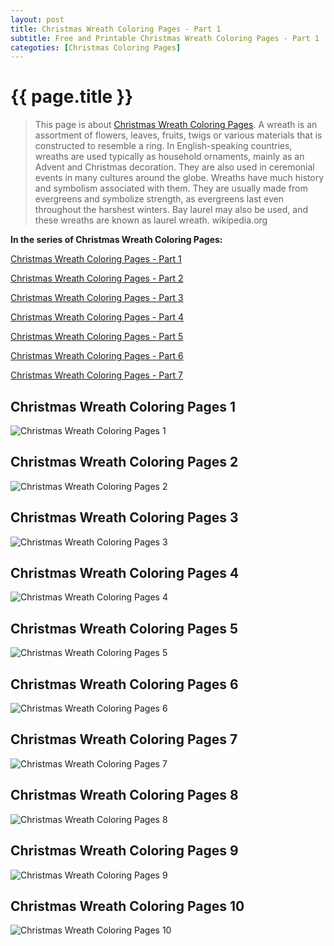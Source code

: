 ```yaml
---
layout: post
title: Christmas Wreath Coloring Pages - Part 1
subtitle: Free and Printable Christmas Wreath Coloring Pages - Part 1
categoties: [Christmas Coloring Pages]
---
```

{{ page.title }}
================
> This page is about [Christmas Wreath Coloring Pages](https://hoanghabelle.github.io/). A wreath is an assortment of flowers, leaves, fruits, twigs or various materials that is constructed to resemble a ring. In English-speaking countries, wreaths are used typically as household ornaments, mainly as an Advent and Christmas decoration. They are also used in ceremonial events in many cultures around the globe. Wreaths have much history and symbolism associated with them. They are usually made from evergreens and symbolize strength, as evergreens last even throughout the harshest winters. Bay laurel may also be used, and these wreaths are known as laurel wreath. wikipedia.org

**In the series of Christmas Wreath Coloring Pages:**

[Christmas Wreath Coloring Pages - Part 1](https://hoanghabelle.github.io/2017/11/04/Christmas-Wreath-Coloring-Pages-part-1.html)

[Christmas Wreath Coloring Pages - Part 2](https://hoanghabelle.github.io/2017/11/04/Christmas-Wreath-Coloring-Pages-part-2.html)

[Christmas Wreath Coloring Pages - Part 3](https://hoanghabelle.github.io/2017/11/04/Christmas-Wreath-Coloring-Pages-part-3.html)

[Christmas Wreath Coloring Pages - Part 4](https://hoanghabelle.github.io/2017/11/04/Christmas-Wreath-Coloring-Pages-part-4.html)

[Christmas Wreath Coloring Pages - Part 5](https://hoanghabelle.github.io/2017/11/04/Christmas-Wreath-Coloring-Pages-part-5.html)

[Christmas Wreath Coloring Pages - Part 6](https://hoanghabelle.github.io/2017/11/04/Christmas-Wreath-Coloring-Pages-part-6.html)

[Christmas Wreath Coloring Pages - Part 7](https://hoanghabelle.github.io/2017/11/04/Christmas-Wreath-Coloring-Pages-part-7.html)


## Christmas Wreath Coloring Pages 1
![Christmas Wreath Coloring Pages 1](https://hoanghabelle.github.io/img/Christmas-Wreath-Coloring-Pages%20(1).jpg "Christmas Wreath Coloring Pages 1")

## Christmas Wreath Coloring Pages 2
![Christmas Wreath Coloring Pages 2](https://hoanghabelle.github.io/img/Christmas-Wreath-Coloring-Pages%20(2).jpg "Christmas Wreath Coloring Pages 2")

## Christmas Wreath Coloring Pages 3
![Christmas Wreath Coloring Pages 3](https://hoanghabelle.github.io/img/Christmas-Wreath-Coloring-Pages%20(3).jpg "Christmas Wreath Coloring Pages 3")

## Christmas Wreath Coloring Pages 4
![Christmas Wreath Coloring Pages 4](https://hoanghabelle.github.io/img/Christmas-Wreath-Coloring-Pages%20(4).jpg "Christmas Wreath Coloring Pages 4")

<script async src="//pagead2.googlesyndication.com/pagead/js/adsbygoogle.js"></script><ins class="adsbygoogle" style="display:block" data-ad-format="fluid" data-ad-layout-key="-8i+1w-dq+e9+ft" data-ad-client="ca-pub-6753140515841889" data-ad-slot="6190446671"></ins> <script> (adsbygoogle = window.adsbygoogle || []).push({}); </script>

## Christmas Wreath Coloring Pages 5
![Christmas Wreath Coloring Pages 5](https://hoanghabelle.github.io/img/Christmas-Wreath-Coloring-Pages%20(5).jpg "Christmas Wreath Coloring Pages 5")

## Christmas Wreath Coloring Pages 6
![Christmas Wreath Coloring Pages 6](https://hoanghabelle.github.io/img/Christmas-Wreath-Coloring-Pages%20(6).jpg "Christmas Wreath Coloring Pages 6")

## Christmas Wreath Coloring Pages 7
![Christmas Wreath Coloring Pages 7](https://hoanghabelle.github.io/img/Christmas-Wreath-Coloring-Pages%20(7).jpg "Christmas Wreath Coloring Pages 7")

## Christmas Wreath Coloring Pages 8
![Christmas Wreath Coloring Pages 8](https://hoanghabelle.github.io/img/Christmas-Wreath-Coloring-Pages%20(8).jpg "Christmas Wreath Coloring Pages 8")

<script async src="//pagead2.googlesyndication.com/pagead/js/adsbygoogle.js"></script><ins class="adsbygoogle" style="display:block" data-ad-format="fluid" data-ad-layout-key="-8i+1w-dq+e9+ft" data-ad-client="ca-pub-6753140515841889" data-ad-slot="6190446671"></ins> <script> (adsbygoogle = window.adsbygoogle || []).push({}); </script>

## Christmas Wreath Coloring Pages 9
![Christmas Wreath Coloring Pages 9](https://hoanghabelle.github.io/img/Christmas-Wreath-Coloring-Pages%20(9).jpg "Christmas Wreath Coloring Pages 9")

## Christmas Wreath Coloring Pages 10
![Christmas Wreath Coloring Pages 10](https://hoanghabelle.github.io/img/Christmas-Wreath-Coloring-Pages%20(10).jpg "Christmas Wreath Coloring Pages 10")


